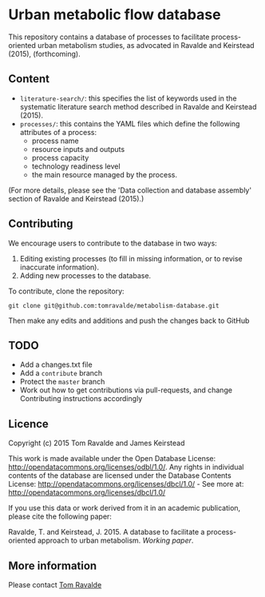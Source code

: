 # Urban metabolic flow database

This repository contains a database of processes to facilitate process-oriented urban metabolism studies, as advocated in Ravalde and Keirstead (2015), (forthcoming).

## Content

- `literature-search/`: this specifies the list of keywords used in the systematic literature search method described in Ravalde and Keirstead (2015).
- `processes/`: this contains the YAML files which define the following attributes of a process:
	- process name
	- resource inputs and outputs
	- process capacity
	- technology readiness level
	- the main resource managed by the process.

(For more details, please see the 'Data collection and database assembly' section of Ravalde and Keirstead (2015).)

## Contributing

We encourage users to contribute to the database in two ways:

1. Editing existing processes (to fill in missing information, or to revise inaccurate information).
2. Adding new processes to the database.

To contribute, clone the repository:

	git clone git@github.com:tomravalde/metabolism-database.git

Then make any edits and additions and push the changes back to GitHub

## TODO

- Add a changes.txt file
- Add a `contribute` branch
- Protect the `master` branch
- Work out how to get contributions via pull-requests, and change Contributing instructions accordingly

## Licence

Copyright (c) 2015 Tom Ravalde and James Keirstead

This work is made available under the Open Database License: http://opendatacommons.org/licenses/odbl/1.0/. Any rights in individual contents of the database are licensed under the Database Contents License: http://opendatacommons.org/licenses/dbcl/1.0/ - See more at: http://opendatacommons.org/licenses/dbcl/1.0/

If you use this data or work derived from it in an academic publication, please cite the following paper:

Ravalde, T. and Keirstead, J. 2015. A database to facilitate a process-oriented approach to urban metabolism. *Working paper*.

## More information

Please contact [Tom Ravalde](mailto:thomas.ravalde08@imperial.ac.uk)
